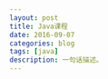 ```yaml
---
layout: post
title: Java课程
date: 2016-09-07
categories: blog
tags: [java]
description: 一句话描述。
---
```


